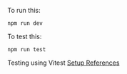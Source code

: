 To run this:

    npm run dev

To test this:

    npm run test

Testing using Vitest
[Setup References](https://victorbruce82.medium.com/vitest-with-react-testing-library-in-react-created-with-vite-3552f0a9a19a)
